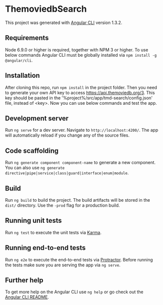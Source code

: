 # ThemoviedbSearch

This project was generated with [Angular CLI](https://github.com/angular/angular-cli) version 1.3.2.

## Requirements

Node 6.9.0 or higher is required, together with NPM 3 or higher. To use below commands Angular CLI must be globally installed via `npm install -g @angular/cli`.

## Installation

After cloning this repo, run `npm install` in the project folder. Then you need to generate your own API key to access https://api.themoviedb.org/3. This key should be pasted in the '%project%/src/app/tmd-search/config.json' file, instead of \<key>. Now you can use below commands and test the app.

## Development server

Run `ng serve` for a dev server. Navigate to `http://localhost:4200/`. The app will automatically reload if you change any of the source files.

## Code scaffolding

Run `ng generate component component-name` to generate a new component. You can also use `ng generate directive|pipe|service|class|guard|interface|enum|module`.

## Build

Run `ng build` to build the project. The build artifacts will be stored in the `dist/` directory. Use the `-prod` flag for a production build.

## Running unit tests

Run `ng test` to execute the unit tests via [Karma](https://karma-runner.github.io).

## Running end-to-end tests

Run `ng e2e` to execute the end-to-end tests via [Protractor](http://www.protractortest.org/).
Before running the tests make sure you are serving the app via `ng serve`.

## Further help

To get more help on the Angular CLI use `ng help` or go check out the [Angular CLI README](https://github.com/angular/angular-cli/blob/master/README.md).
